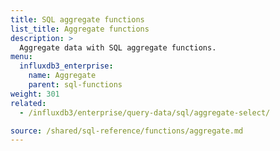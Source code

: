 ```yaml
---
title: SQL aggregate functions
list_title: Aggregate functions
description: >
  Aggregate data with SQL aggregate functions.
menu:
  influxdb3_enterprise:
    name: Aggregate
    parent: sql-functions
weight: 301
related:
  - /influxdb3/enterprise/query-data/sql/aggregate-select/

source: /shared/sql-reference/functions/aggregate.md
---
```


<!-- 
// SOURCE content/shared/sql-reference/functions/aggregate.md
-->
